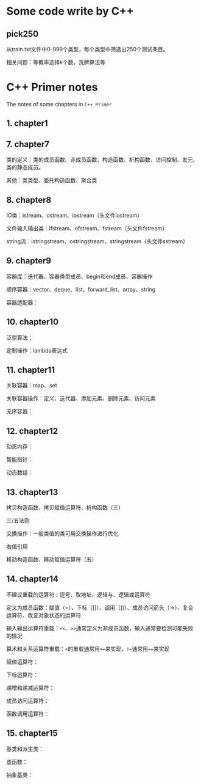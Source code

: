 # Some code write by C++
## pick250
从train.txt文件中0-999个类型，每个类型中筛选出250个测试条目。

相关问题：等概率选择k个数，洗牌算法等

# C++ Primer notes
The notes of some chapters in `C++ Primer`

## 1. chapter1

## 7. chapter7
类的定义：类的成员函数、非成员函数、构造函数、析构函数、访问控制、友元、类的静态成员。

其他：类类型、委托构造函数、聚合类

## 8. chapter8
IO类：istream、ostream、iostream（头文件iostream）

文件输入输出类：ifstream、ofstream、fstream（头文件fstream）

string流：istringstream、ostringstream、stringstream（头文件sstream）

## 9. chapter9
容器库：迭代器、容器类型成员、begin和end成员、容器操作

顺序容器：vector、deque、list、forward_list、array、string

容器适配器：

## 10. chapter10
泛型算法：

定制操作：lambda表达式

## 11. chapter11
关联容器：map、set

关联容器操作：定义、迭代器、添加元素、删除元素、访问元素

无序容器：

## 12. chapter12
动态内存：

智能指针：

动态数组：

## 13. chapter13
拷贝构造函数、拷贝赋值运算符、析构函数（三）

三/五法则

交换操作：一般类值的类可用交换操作进行优化

右值引用

移动构造函数、移动赋值运算符（五）

## 14. chapter14
不建议重载的运算符：逗号、取地址、逻辑与、逻辑或运算符

定义为成员函数：赋值（=）、下标（[]）、调用（()）、成员访问箭头（->）、复合运算符、改变对象状态的运算符

输入输出运算符重载：`<<`、`>>`通常定义为非成员函数，输入通常要检测可能失败的情况

算术和关系运算符重载：`+`的重载通常用`+=`来实现，`!=`通常用`==`来实现

赋值运算符：

下标运算符：

递增和递减运算符：

成员访问运算符：

函数调用运算符：

## 15. chapter15
基类和派生类：

虚函数：

抽象基类：

